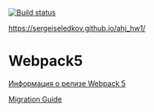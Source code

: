 [![Build status](https://ci.appveyor.com/api/projects/status/yffhh9ct295ihahy?svg=true)](https://ci.appveyor.com/project/SergeiSeledkov/ahj-hw1)

https://sergeiseledkov.github.io/ahj_hw1/

# Webpack5

[Информация о релизе Webpack 5](https://webpack.js.org/blog/2020-10-10-webpack-5-release/)

[Migration Guide](https://webpack.js.org/migrate/5/)
